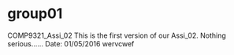 # group01
COMP9321_Assi_02
This is the first version of our Assi_02. Nothing serious......
Date: 01/05/2016
wervcwef
